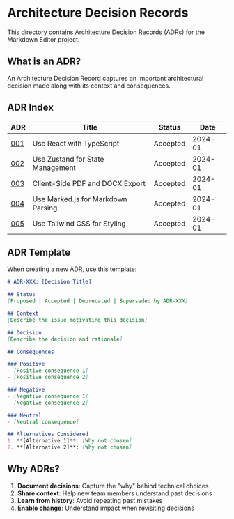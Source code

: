 # Architecture Decision Records

This directory contains Architecture Decision Records (ADRs) for the Markdown Editor project.

## What is an ADR?

An Architecture Decision Record captures an important architectural decision made along with its context and consequences.

## ADR Index

| ADR | Title | Status | Date |
|-----|-------|--------|------|
| [001](001-use-react-typescript.md) | Use React with TypeScript | Accepted | 2024-01 |
| [002](002-zustand-state-management.md) | Use Zustand for State Management | Accepted | 2024-01 |
| [003](003-client-side-export.md) | Client-Side PDF and DOCX Export | Accepted | 2024-01 |
| [004](004-marked-js-parser.md) | Use Marked.js for Markdown Parsing | Accepted | 2024-01 |
| [005](005-tailwind-css-styling.md) | Use Tailwind CSS for Styling | Accepted | 2024-01 |

## ADR Template

When creating a new ADR, use this template:

```markdown
# ADR-XXX: [Decision Title]

## Status
[Proposed | Accepted | Deprecated | Superseded by ADR-XXX]

## Context
[Describe the issue motivating this decision]

## Decision
[Describe the decision and rationale]

## Consequences

### Positive
- [Positive consequence 1]
- [Positive consequence 2]

### Negative
- [Negative consequence 1]
- [Negative consequence 2]

### Neutral
- [Neutral consequence]

## Alternatives Considered
1. **[Alternative 1]**: [Why not chosen]
2. **[Alternative 2]**: [Why not chosen]
```

## Why ADRs?

1. **Document decisions**: Capture the "why" behind technical choices
2. **Share context**: Help new team members understand past decisions
3. **Learn from history**: Avoid repeating past mistakes
4. **Enable change**: Understand impact when revisiting decisions